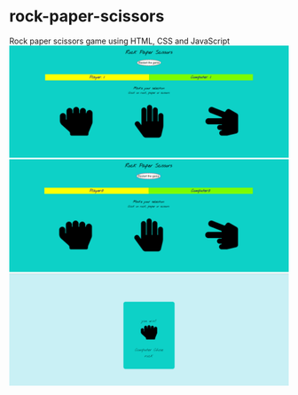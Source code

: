 # rock-paper-scissors
 Rock paper scissors game using HTML, CSS and JavaScript
![game-score](https://github.com/akash7948/rock-paper-scissors/blob/master/css/assests/game-score.PNG)
![game-start-and-restart-at-zero](https://github.com/akash7948/rock-paper-scissors/blob/master/css/assests/game-start-and-restart-at-zero.PNG)
![result](https://github.com/akash7948/rock-paper-scissors/blob/master/css/assests/result.PNG)
